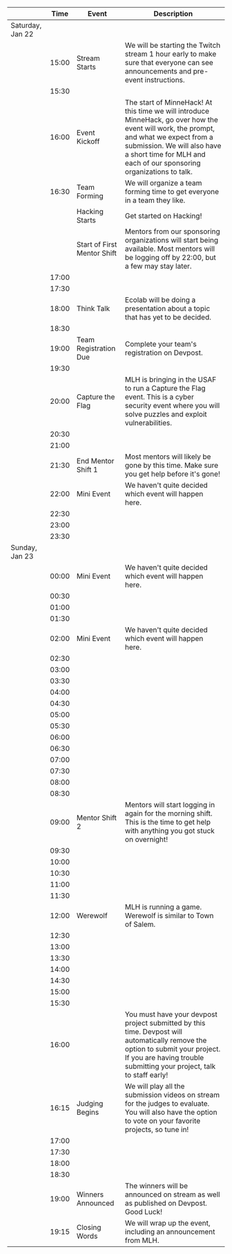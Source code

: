 |                  | Time  | Event                       | Description                                                                                                                                                                                                                                   |
|------------------|-------|-----------------------------|-----------------------------------------------------------------------------------------------------------------------------------------------------------------------------------------------------------------------------------------------|
| Saturday, Jan 22 |       |                             |                                                                                                                                                                                                                                               |
|                  | 15:00 | Stream Starts               | We will be starting the Twitch stream 1 hour early to make sure that everyone can see announcements and pre-event instructions.                                                                                                               |
|                  | 15:30 |                             |                                                                                                                                                                                                                                               |
|                  | 16:00 | Event Kickoff               | The start of MinneHack! At this time we will introduce MinneHack, go over how the event will work, the prompt, and what we expect from a submission. We will also have a short time for MLH and each of our sponsoring organizations to talk. |
|                  | 16:30 | Team Forming                | We will organize a team forming time to get everyone in a team they like.                                                                                                                                                                     |
|                  |       | Hacking Starts              | Get started on Hacking!                                                                                                                                                                                                                       |
|                  |       | Start of First Mentor Shift | Mentors from our sponsoring organizations will start being available. Most mentors will be logging off by 22:00, but a few may stay later.                                                                                                    |
|                  | 17:00 |                             |                                                                                                                                                                                                                                               |
|                  | 17:30 |                             |                                                                                                                                                                                                                                               |
|                  | 18:00 | Think Talk                  | Ecolab will be doing a presentation about a topic that has yet to be decided.                                                                                                                                                                 |
|                  | 18:30 |                             |                                                                                                                                                                                                                                               |
|                  | 19:00 | Team Registration Due       | Complete your team's registration on Devpost.                                                                                                                                                                                                 |
|                  | 19:30 |                             |                                                                                                                                                                                                                                               |
|                  | 20:00 | Capture the Flag            | MLH is bringing in the USAF to run a Capture the Flag event. This is a cyber security event where you will solve puzzles and exploit vulnerabilities.                                                                                         |
|                  | 20:30 |                             |                                                                                                                                                                                                                                               |
|                  | 21:00 |                             |                                                                                                                                                                                                                                               |
|                  | 21:30 | End Mentor Shift 1          | Most mentors will likely be gone by this time. Make sure you get help before it's gone!                                                                                                                                                       |
|                  | 22:00 | Mini Event                  | We haven't quite decided which event will happen here.                                                                                                                                                                                        |
|                  | 22:30 |                             |                                                                                                                                                                                                                                               |
|                  | 23:00 |                             |                                                                                                                                                                                                                                               |
|                  | 23:30 |                             |                                                                                                                                                                                                                                               |
| Sunday, Jan 23   |       |                             |                                                                                                                                                                                                                                               |
|                  | 00:00 | Mini Event                  | We haven't quite decided which event will happen here.                                                                                                                                                                                        |
|                  | 00:30 |                             |                                                                                                                                                                                                                                               |
|                  | 01:00 |                             |                                                                                                                                                                                                                                               |
|                  | 01:30 |                             |                                                                                                                                                                                                                                               |
|                  | 02:00 | Mini Event                  | We haven't quite decided which event will happen here.                                                                                                                                                                                        |
|                  | 02:30 |                             |                                                                                                                                                                                                                                               |
|                  | 03:00 |                             |                                                                                                                                                                                                                                               |
|                  | 03:30 |                             |                                                                                                                                                                                                                                               |
|                  | 04:00 |                             |                                                                                                                                                                                                                                               |
|                  | 04:30 |                             |                                                                                                                                                                                                                                               |
|                  | 05:00 |                             |                                                                                                                                                                                                                                               |
|                  | 05:30 |                             |                                                                                                                                                                                                                                               |
|                  | 06:00 |                             |                                                                                                                                                                                                                                               |
|                  | 06:30 |                             |                                                                                                                                                                                                                                               |
|                  | 07:00 |                             |                                                                                                                                                                                                                                               |
|                  | 07:30 |                             |                                                                                                                                                                                                                                               |
|                  | 08:00 |                             |                                                                                                                                                                                                                                               |
|                  | 08:30 |                             |                                                                                                                                                                                                                                               |
|                  | 09:00 | Mentor Shift 2              | Mentors will start logging in again for the morning shift. This is the time to get help with anything you got stuck on overnight!                                                                                                             |
|                  | 09:30 |                             |                                                                                                                                                                                                                                               |
|                  | 10:00 |                             |                                                                                                                                                                                                                                               |
|                  | 10:30 |                             |                                                                                                                                                                                                                                               |
|                  | 11:00 |                             |                                                                                                                                                                                                                                               |
|                  | 11:30 |                             |                                                                                                                                                                                                                                               |
|                  | 12:00 | Werewolf                    | MLH is running a game. Werewolf is similar to Town of Salem.                                                                                                                                                                                  |
|                  | 12:30 |                             |                                                                                                                                                                                                                                               |
|                  | 13:00 |                             |                                                                                                                                                                                                                                               |
|                  | 13:30 |                             |                                                                                                                                                                                                                                               |
|                  | 14:00 |                             |                                                                                                                                                                                                                                               |
|                  | 14:30 |                             |                                                                                                                                                                                                                                               |
|                  | 15:00 |                             |                                                                                                                                                                                                                                               |
|                  | 15:30 |                             |                                                                                                                                                                                                                                               |
|                  | 16:00 |                             | You must have your devpost project submitted by this time. Devpost will automatically remove the option to submit your project. If you are having trouble submitting your project, talk to staff early!                                       |
|                  | 16:15 | Judging Begins              | We will play all the submission videos on stream for the judges to evaluate. You will also have the option to vote on your favorite projects, so tune in!                                                                                     |
|                  | 17:00 |                             |                                                                                                                                                                                                                                               |
|                  | 17:30 |                             |                                                                                                                                                                                                                                               |
|                  | 18:00 |                             |                                                                                                                                                                                                                                               |
|                  | 18:30 |                             |                                                                                                                                                                                                                                               |
|                  | 19:00 | Winners Announced           | The winners will be announced on stream as well as published on Devpost. Good Luck!                                                                                                                                                           |
|                  | 19:15 | Closing Words               | We will wrap up the event, including an announcement from MLH.                                                                                                                                                                                |
